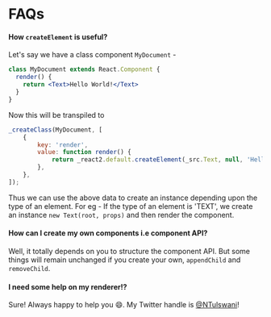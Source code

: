 # FAQs

#### How `createElement` is useful?

Let's say we have a class component `MyDocument` - 

```jsx
class MyDocument extends React.Component {
  render() {
    return <Text>Hello World!</Text>
  }
}
```

Now this will be transpiled to

```js
_createClass(MyDocument, [
	{
		key: 'render',
		value: function render() {
			return _react2.default.createElement(_src.Text, null, 'Hello World!');
		},
	},
]);
```

Thus we can use the above data to create an instance depending upon the type of an element. For eg - If the type of an element is 'TEXT', we create an instance `new Text(root, props)` and then render the component.

#### How can I create my own components i.e component API?

Well, it totally depends on you to structure the component API. But some things will remain unchanged if you create your own, `appendChild`
and `removeChild`.

#### I need some help on my renderer!?

Sure! Always happy to help you 😄. My Twitter handle is [@NTulswani](https://twitter.com/NTulswani)!

